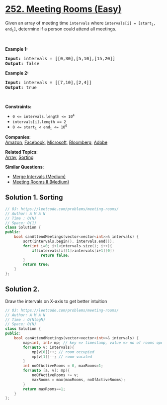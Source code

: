 # [252. Meeting Rooms (Easy)](https://leetcode.com/problems/meeting-rooms/)

<p>Given an array of meeting time <code>intervals</code>&nbsp;where <code>intervals[i] = [start<sub>i</sub>, end<sub>i</sub>]</code>, determine if a person could attend all meetings.</p>

<p>&nbsp;</p>
<p><strong>Example 1:</strong></p>
<pre><strong>Input:</strong> intervals = [[0,30],[5,10],[15,20]]
<strong>Output:</strong> false
</pre><p><strong>Example 2:</strong></p>
<pre><strong>Input:</strong> intervals = [[7,10],[2,4]]
<strong>Output:</strong> true
</pre>
<p>&nbsp;</p>
<p><strong>Constraints:</strong></p>

<ul>
	<li><code>0 &lt;= intervals.length &lt;= 10<sup>4</sup></code></li>
	<li><code>intervals[i].length == 2</code></li>
	<li><code>0 &lt;= start<sub>i</sub> &lt;&nbsp;end<sub>i</sub> &lt;= 10<sup>6</sup></code></li>
</ul>


**Companies**:  
[Amazon](https://leetcode.com/company/amazon), [Facebook](https://leetcode.com/company/facebook), [Microsoft](https://leetcode.com/company/microsoft), [Bloomberg](https://leetcode.com/company/bloomberg), [Adobe](https://leetcode.com/company/adobe)

**Related Topics**:  
[Array](https://leetcode.com/tag/array/), [Sorting](https://leetcode.com/tag/sorting/)

**Similar Questions**:
* [Merge Intervals (Medium)](https://leetcode.com/problems/merge-intervals/)
* [Meeting Rooms II (Medium)](https://leetcode.com/problems/meeting-rooms-ii/)

## Solution 1. Sorting

```cpp
// OJ: https://leetcode.com/problems/meeting-rooms/
// Author: A M A N
// Time : O(N)
// Space: O(1)
class Solution {
public:
    bool canAttendMeetings(vector<vector<int>>& intervals) {
        sort(intervals.begin(), intervals.end());
        for(int i=0; i+1<intervals.size(); i++){
            if(intervals[i][1]>intervals[i+1][0])
                return false;
        }
        return true;
    }
};
```

## Solution 2.

Draw the intervals on X-axis to get better intuition

```cpp
// OJ: https://leetcode.com/problems/meeting-rooms/
// Author: A M A N
// Time : O(NlogN)
// Space: O(N)
class Solution {
public:
    bool canAttendMeetings(vector<vector<int>>& intervals) {
        map<int, int> mp; // key => timestamp, value => no of rooms open/close at that time
        for(auto v: intervals){
            mp[v[0]]++; // room occupied
            mp[v[1]]--; // room vacated
        }
        int noOfActiveRooms = 0, maxRooms=1;
        for(auto [a, v]: mp){
            noOfActiveRooms += v;
            maxRooms = max(maxRooms, noOfActiveRooms);
        }
        return maxRooms==1;
    }
};
```